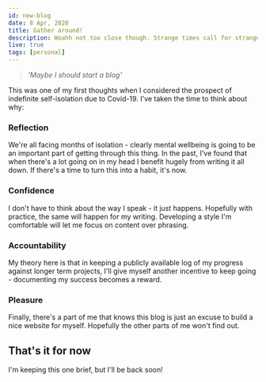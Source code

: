```yaml
---
id: new-blog
date: 8 Apr, 2020
title: Gather around!
description: Woahh not too close though. Strange times call for strange measures - I've started a blog.
live: true
tags: [personal]
---
```


> *'Maybe I should start a blog'*

This was one of my first thoughts when I considered the prospect of indefinite self-isolation due to Covid-19. I've taken the time to think about why:

### Reflection

We're all facing months of isolation - clearly mental wellbeing is going to be an important part of getting through this thing. In the past, I've found that when there's a lot going on in my head I benefit hugely from writing it all down. If there's a time to turn this into a habit, it's now.

### Confidence

I don't have to think about the way I speak - it just happens. Hopefully with practice, the same will happen for my writing. Developing a style I'm comfortable will let me focus on content over phrasing.

### Accountability

My theory here is that in keeping a publicly available log of my progress against longer term projects, I'll give myself another incentive to keep going - documenting my success becomes a reward.

### Pleasure

Finally, there's a part of me that knows this blog is just an excuse to build a nice website for myself. Hopefully the other parts of me won't find out.

## That's it for now

I'm keeping this one brief, but I'll be back soon!
